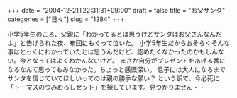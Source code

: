 +++
date = "2004-12-21T22:31:31+09:00"
draft = false
title = "お父サンタ"
categories = ["日々"]
slug = "1284"
+++

小学5年生のころ、父親に「わかってるとは思うけどサンタはお父さんなんだよ」と告げられた夜、布団にもぐって泣いた。
小学5年生だからおそらくそんな事はとっくにわかっていたとは思うんだけど、認めたくなかったのかもしんない。今となってはよくわかんないけど。
まさか自分がプレゼントをあげる番になるなんて思ってもみなかった。ちょっと感慨深い。
息子には大人になるまでサンタを信じていてほしいってのは親の勝手な願い？
という訳で、今必死に「トーマスのつみおろしセット」を探しています。見つかりません・・
